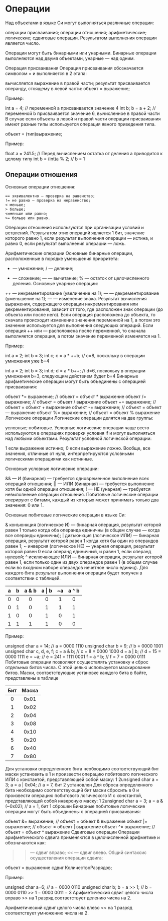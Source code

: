 # Операции

Над объектами в языке Си могут выполняться различные операции:

операции присваивания;
операции отношения;
арифметические;
логические;
сдвиговые операции.
Результатом выполнения операции является число.

Операции могут быть бинарными или унарными. Бинарные операции выполняются над двумя объектами, унарные — над одним.

Операция присваивания
Операция присваивания обозначается символом = и выполняется в 2 этапа:

вычисляется выражение в правой части;
результат присваивается операнду, стоящему в левой части:
объект = выражение;

Пример:


int a = 4; // переменной a присваивается значение 4
int b;
b = a + 2;   // переменной b присваивается значение 6, вычисленное в правой части
В случае если объекты в левой и правой части операции присваивания имеют разные типы используется операция явного приведения типа.

объект = (тип)выражение;

Пример:


float a = 241.5;
// Перед вычислением остатка от деления a приводится к целому типу
int b = (int)a % 2;  // b = 1

## Операции отношения
Основные операции отношения:
```
== эквивалентно — проверка на равенство;
!= не равно — проверка на неравенство;
< меньше;
> больше;
<=меньше или равно;
>= больше или равно.
```
Операции отношения используются при организации условий и ветвлений. Результатом этих операций является 1 бит, значение которого равно 1, если результат выполнения операции — истина, и равно 0, если результат выполнения операции — ложь.

Арифметические операции
Основные бинарные операции, расположенные в порядке уменьшения приоритета:

* — умножение;
/ — деление;
+ — сложение;
— — вычитание;
% — остаток от целочисленного деления.
Основные унарные операции:

++ — инкрементирование (увеличение на 1);
–– — декрементирование (уменьшение на 1);
— — изменение знака.
Результат вычисления выражения, содержащего операции инкрементирования или декрементирования, зависит от того, где расположен знак операции (до объекта или после него). Если операция расположена до объекта, то сначала происходит изменение значения переменной на 1, а потом это значение используется для выполнения следующих операций. Если операция ++ или — расположена после переменной, то сначала выполняется операция, а потом значение переменной изменяется на 1.

Пример:



int a = 2;
int b = 3;
int c;
c = a * ++b;
// c=8, поскольку в операции умножения уже b=4


int a = 2;
int b = 3;
int d;
d = a * b++;
// d=6, поскольку в операции умножения b=3, следующим действием будет b=4
Бинарные арифметические операции могут быть объединены с операцией присваивания:

объект *= выражение; // объект = объект * выражение
объект /= выражение; // объект = объект / выражение
объект += выражение; // объект = объект + выражение
объект -= выражение; // объект = объект — выражение
объект %= выражение; // объект = объект % выражение
Логические операции
Логические операции делятся на две группы:

условные;
побитовые.
Условные логические операции чаще всего используются в операциях проверки условия if и могут выполняться над любыми объектами. Результат условной логической операции:

1 если выражение истинно;
0 если выражение ложно.
Вообще, все значения, отличные от нуля, интерпретируются условными логическими операциями как истинные.

Основные условные логические операции:

&& — И (бинарная) — требуется одновременное выполнение всех операций отношения;
|| — ИЛИ (бинарная) — требуется выполнение хотя бы одной операции отношения;
! — НЕ (унарная) — требуется невыполнение операции отношения.
Побитовые логические операции оперируют с битами, каждый из которых может принимать только два значения: 0 или 1.

Основные побитовые логические операции в языке Си:

& конъюнкция (логическое И) — бинарная операция, результат которой равен 1 только когда оба операнда единичны (в общем случае — когда все операнды единичны);
| дизъюнкция (логическое ИЛИ) — бинарная операция, результат которой равен 1 когда хотя бы один из операндов равен 1;
~ инверсия (логическое НЕ) — унарная операция, результат которой равен 0 если операнд единичный, и равен 1, если операнд нулевой;
^ исключающее ИЛИ — бинарная операция, результат которой равен 1, если только один из двух операндов равен 1 (в общем случае если во входном наборе операндов нечетное число единиц).
Для каждого бита результат выполнения операции будет получен в соответствии с таблицей.

| a | b | a & b | a \| b | ~a | a ^ b |
|:-:|:-:|:-----:|:------:|:--:|:-----:|
| 0 | 0 |   0   |    0   |  1 |   0   |
| 0 | 1 |   0   |    1   |  1 |   1   |
| 1 | 0 |   0   |    1   |  0 |   1   |
| 1 | 1 |   1   |    1   |  0 |   0   |

Пример:


unsigned char a = 14;    // a = 0000 1110
unsigned char b = 9;     // b = 0000 1001
unsigned char c, d, e, f;
c = a & b;               // c = 8 = 0000 1000
d = a | b;               // d = 15 = 0000 1111
e = ~a;                  // e = 241 = 1111 0001
f = a ^ b;               // f = 7 = 0000 0111
Побитовые операции позволяют осуществлять установку и сброс отдельных битов числа. С этой целью используется маскирование битов. Маски, соответствующие установке каждого бита в байте, представлены в таблице

| Бит | Маска |
|:---:|:-----:|
|  0  |  0x01 |
|  1  |  0x02 |
|  2  |  0x04 |
|  3  |  0x08 |
|  4  |  0x10 |
|  5  |  0x20 |
|  6  |  0x40 |
|  7  |  0x80 |

Для установки определенного бита необходимо соответствующий бит маски установить в 1 и произвести операцию побитового логического ИЛИ с константой, представляющей собой маску:
1
2unsigned char a = 3;
a = a | 0x04;  // a = 7, бит 2 установлен
Для сброса определенного бита необходимо соответствующий бит маски сбросить в 0 и произвести операцию побитового логического И с константой, представляющей собой инверсную маску:
1
2unsigned char a = 3;
a = a & (~0x02);  // a = 1, бит 1 сброшен
Бинарные побитовые логические операции могут быть объединены с операцией присваивания:

объект &= выражение; // объект = объект & выражение
объект |= выражение; // объект = объект | выражение
объект ^= выражение; // объект = объект ^ выражение
Сдвиговые операции
Операции арифметического сдвига применяются в целочисленной арифметике и обозначаются как:

>> — сдвиг вправо;
<< — сдвиг влево.
Общий синтаксис осуществления операции сдвига:

объект = выражение сдвиг КоличествоРазрядов;

Пример:


unsigned char a=6;  // a = 0000 0110
unsigned char b;
b = a >> 1; // b = 0000 0110 >> 1 = 0000 0011 = 3
Арифметический сдвиг целого числа вправо >> на 1 разряд соответствует делению числа на 2.

Арифметический сдвиг целого числа влево << на 1 разряд соответствует умножению числа на 2.